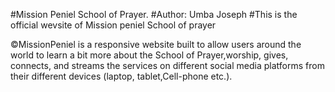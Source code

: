 #Mission Peniel School of Prayer.
#Author: Umba Joseph
#This is the official wevsite of Mission peniel School of prayer

©MissionPeniel is a responsive website built to allow users around the world to learn a bit more about the School of Prayer,worship, gives, connects, and streams the services on different social media platforms from their different devices (laptop, tablet,Cell-phone etc.).
